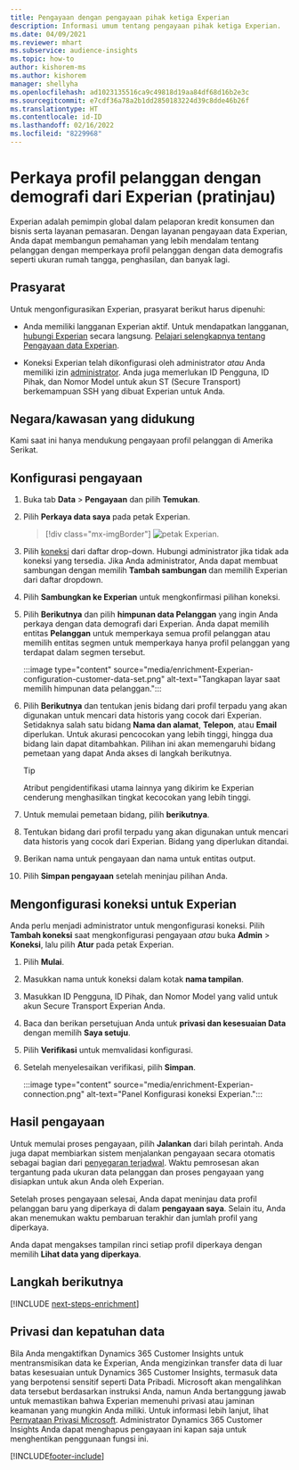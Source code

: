 ```yaml
---
title: Pengayaan dengan pengayaan pihak ketiga Experian
description: Informasi umum tentang pengayaan pihak ketiga Experian.
ms.date: 04/09/2021
ms.reviewer: mhart
ms.subservice: audience-insights
ms.topic: how-to
author: kishorem-ms
ms.author: kishorem
manager: shellyha
ms.openlocfilehash: ad1023135516ca9c49818d19aa84df68d16b2e3c
ms.sourcegitcommit: e7cdf36a78a2b1dd2850183224d39c8dde46b26f
ms.translationtype: HT
ms.contentlocale: id-ID
ms.lasthandoff: 02/16/2022
ms.locfileid: "8229968"
---
```

# <a name="enrich-customer-profiles-with-demographics-from-experian-preview"></a>Perkaya profil pelanggan dengan demografi dari Experian (pratinjau)

Experian adalah pemimpin global dalam pelaporan kredit konsumen dan bisnis serta layanan pemasaran. Dengan layanan pengayaan data Experian, Anda dapat membangun pemahaman yang lebih mendalam tentang pelanggan dengan memperkaya profil pelanggan dengan data demografis seperti ukuran rumah tangga, penghasilan, dan banyak lagi.

## <a name="prerequisites"></a>Prasyarat

Untuk mengonfigurasikan Experian, prasyarat berikut harus dipenuhi:

- Anda memiliki langganan Experian aktif. Untuk mendapatkan langganan, [hubungi Experian](https://www.experian.com/marketing-services/contact) secara langsung. [Pelajari selengkapnya tentang Pengayaan data Experian](https://www.experian.com/marketing-services/microsoft?cmpid=ems_web_mci_cdppage).

- Koneksi Experian telah dikonfigurasi oleh administrator *atau* Anda memiliki izin [administrator](permissions.md#administrator). Anda juga memerlukan ID Pengguna, ID Pihak, dan Nomor Model untuk akun ST (Secure Transport) berkemampuan SSH yang dibuat Experian untuk Anda.

## <a name="supported-countriesregions"></a>Negara/kawasan yang didukung

Kami saat ini hanya mendukung pengayaan profil pelanggan di Amerika Serikat.

## <a name="configure-the-enrichment"></a>Konfigurasi pengayaan

1. Buka tab **Data** > **Pengayaan** dan pilih **Temukan**.

1. Pilih **Perkaya data saya** pada petak Experian.

   > [!div class="mx-imgBorder"]
   > ![petak Experian.](media/experian-tile.png "Experian tile")
   > 

1. Pilih [koneksi](connections.md) dari daftar drop-down. Hubungi administrator jika tidak ada koneksi yang tersedia. Jika Anda administrator, Anda dapat membuat sambungan dengan memilih **Tambah sambungan** dan memilih Experian dari daftar dropdown. 

1. Pilih **Sambungkan ke Experian** untuk mengkonfirmasi pilihan koneksi.

1.  Pilih **Berikutnya** dan pilih **himpunan data Pelanggan** yang ingin Anda perkaya dengan data demografi dari Experian. Anda dapat memilih entitas **Pelanggan** untuk memperkaya semua profil pelanggan atau memilih entitas segmen untuk memperkaya hanya profil pelanggan yang terdapat dalam segmen tersebut.

    :::image type="content" source="media/enrichment-Experian-configuration-customer-data-set.png" alt-text="Tangkapan layar saat memilih himpunan data pelanggan.":::

1. Pilih **Berikutnya** dan tentukan jenis bidang dari profil terpadu yang akan digunakan untuk mencari data historis yang cocok dari Experian. Setidaknya salah satu bidang **Nama dan alamat**, **Telepon**, atau **Email** diperlukan. Untuk akurasi pencocokan yang lebih tinggi, hingga dua bidang lain dapat ditambahkan. Pilihan ini akan memengaruhi bidang pemetaan yang dapat Anda akses di langkah berikutnya.

    > [!TIP]
    > Atribut pengidentifikasi utama lainnya yang dikirim ke Experian cenderung menghasilkan tingkat kecocokan yang lebih tinggi.

1. Untuk memulai pemetaan bidang, pilih **berikutnya**.

1. Tentukan bidang dari profil terpadu yang akan digunakan untuk mencari data historis yang cocok dari Experian. Bidang yang diperlukan ditandai.

1. Berikan nama untuk pengayaan dan nama untuk entitas output.

1. Pilih **Simpan pengayaan** setelah meninjau pilihan Anda.

## <a name="configure-the-connection-for-experian"></a>Mengonfigurasi koneksi untuk Experian 

Anda perlu menjadi administrator untuk mengonfigurasi koneksi. Pilih **Tambah koneksi** saat mengkonfigurasi pengayaan *atau* buka **Admin** > **Koneksi**, lalu pilih **Atur** pada petak Experian.

1. Pilih **Mulai**.

1. Masukkan nama untuk koneksi dalam kotak **nama tampilan**.

1. Masukkan ID Pengguna, ID Pihak, dan Nomor Model yang valid untuk akun Secure Transport Experian Anda.

1. Baca dan berikan persetujuan Anda untuk **privasi dan kesesuaian Data** dengan memilih **Saya setuju**.

1. Pilih **Verifikasi** untuk memvalidasi konfigurasi.

1. Setelah menyelesaikan verifikasi, pilih **Simpan**.
   
   :::image type="content" source="media/enrichment-Experian-connection.png" alt-text="Panel Konfigurasi koneksi Experian.":::

## <a name="enrichment-results"></a>Hasil pengayaan

Untuk memulai proses pengayaan, pilih **Jalankan** dari bilah perintah. Anda juga dapat membiarkan sistem menjalankan pengayaan secara otomatis sebagai bagian dari [penyegaran terjadwal](system.md#schedule-tab). Waktu pemrosesan akan tergantung pada ukuran data pelanggan dan proses pengayaan yang disiapkan untuk akun Anda oleh Experian.

Setelah proses pengayaan selesai, Anda dapat meninjau data profil pelanggan baru yang diperkaya di dalam **pengayaan saya**. Selain itu, Anda akan menemukan waktu pembaruan terakhir dan jumlah profil yang diperkaya.

Anda dapat mengakses tampilan rinci setiap profil diperkaya dengan memilih **Lihat data yang diperkaya**.

## <a name="next-steps"></a>Langkah berikutnya

[!INCLUDE [next-steps-enrichment](../includes/next-steps-enrichment.md)]

## <a name="data-privacy-and-compliance"></a>Privasi dan kepatuhan data

Bila Anda mengaktifkan Dynamics 365 Customer Insights untuk mentransmisikan data ke Experian, Anda mengizinkan transfer data di luar batas kesesuaian untuk Dynamics 365 Customer Insights, termasuk data yang berpotensi sensitif seperti Data Pribadi. Microsoft akan mengalihkan data tersebut berdasarkan instruksi Anda, namun Anda bertanggung jawab untuk memastikan bahwa Experian memenuhi privasi atau jaminan keamanan yang mungkin Anda miliki. Untuk informasi lebih lanjut, lihat [Pernyataan Privasi Microsoft](https://go.microsoft.com/fwlink/?linkid=396732).
Administrator Dynamics 365 Customer Insights Anda dapat menghapus pengayaan ini kapan saja untuk menghentikan penggunaan fungsi ini.


[!INCLUDE[footer-include](../includes/footer-banner.md)]
